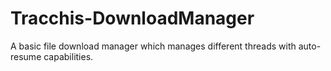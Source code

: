 Tracchis-DownloadManager
========================

A basic file download manager which manages different threads with auto-resume capabilities.
